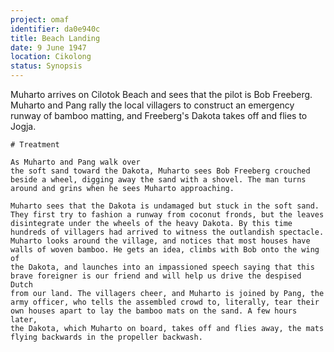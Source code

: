```yaml
---
project: omaf
identifier: da0e940c
title: Beach Landing
date: 9 June 1947 
location: Cikolong
status: Synopsis
---
```


Muharto arrives on Cilotok Beach and sees that the pilot is Bob Freeberg. Muharto and Pang rally the local villagers to construct an emergency runway of bamboo matting, and Freeberg's Dakota takes off and flies to Jogja. 

```treatment
# Treatment

As Muharto and Pang walk over
the soft sand toward the Dakota, Muharto sees Bob Freeberg crouched beside a wheel, digging away the sand with a shovel. The man turns around and grins when he sees Muharto approaching. 

Muharto sees that the Dakota is undamaged but stuck in the soft sand.
They first try to fashion a runway from coconut fronds, but the leaves
disintegrate under the wheels of the heavy Dakota. By this time
hundreds of villagers had arrived to witness the outlandish spectacle.
Muharto looks around the village, and notices that most houses have
walls of woven bamboo. He gets an idea, climbs with Bob onto the wing of
the Dakota, and launches into an impassioned speech saying that this
brave foreigner is our friend and will help us drive the despised Dutch
from our land. The villagers cheer, and Muharto is joined by Pang, the
army officer, who tells the assembled crowd to, literally, tear their
own houses apart to lay the bamboo mats on the sand. A few hours later,
the Dakota, which Muharto on board, takes off and flies away, the mats
flying backwards in the propeller backwash.
```



